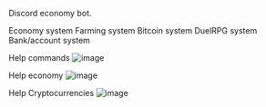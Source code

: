 Discord economy bot.

Economy system
Farming system
Bitcoin system
DuelRPG system
Bank/account system

Help commands
![image](https://github.com/user-attachments/assets/877a4156-a4c2-4b21-b581-5dc684e8458f)

Help economy
![image](https://github.com/user-attachments/assets/bff4ce3a-d809-4a72-ba4c-be2f0b850e70)

Help Cryptocurrencies
![image](https://github.com/user-attachments/assets/6a735d49-f9a6-49c0-ba8d-4a045929302e)
